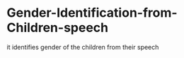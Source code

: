 # Gender-Identification-from-Children-speech
it identifies gender of the children from their speech
